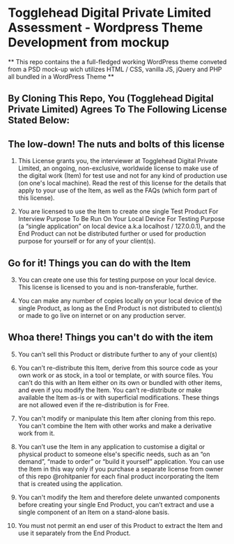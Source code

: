 # Togglehead Digital Private Limited Assessment - Wordpress Theme Development from mockup

** This repo contains the a full-fledged working WordPress theme conveted from a PSD mock-up wich utilizes HTML / CSS, vanilla JS, jQuery and PHP all bundled in a WordPress Theme **

## By Cloning This Repo, You (Togglehead Digital Private Limited) Agrees To The Following License Stated Below:

## The low-down! The nuts and bolts of this license

1. This License grants you, the interviewer at Togglehead Digital Private Limited, an ongoing, non-exclusive, worldwide license to make use of the digital work (Item) for test use and not for any kind of production use (on one's local machine). Read the rest of this license for the details that apply to your use of the Item, as well as the FAQs (which form part of this license).

2. You are licensed to use the Item to create one single Test Product For Interview Purpose To Be Run On Your Local Device For Testing Purpose (a “single application” on local device a.k.a localhost / 127.0.0.1), and the End Product can not be distributed further or used for production purpose for yourself or for any of your client(s).

## Go for it! Things you can do with the Item

3. You can create one use this for testing purpose on your local device. This license is licensed to you and is non-transferable, further.

4. You can make any number of copies locally on your local device of the single Product, as long as the End Product is not distributed to client(s) or made to go live on internet or on any production server.

## Whoa there! Things you can't do with the item

5. You can’t sell this Product or distribute further to any of your client(s)

6. You can’t re-distribute this Item, derive from this source code as your own work or as stock, in a tool or template, or with source files. You can’t do this with an Item either on its own or bundled with other items, and even if you modify the Item. You can’t re-distribute or make available the Item as-is or with superficial modifications. These things are not allowed even if the re-distribution is for Free.

7. You can't modify or manipulate this Item after cloning from this repo. You can't combine the Item with other works and make a derivative work from it.

8. You can’t use the Item in any application to customise a digital or physical product to someone else's specific needs, such as an “on demand”, “made to order” or “build it yourself” application. You can use the Item in this way only if you purchase a separate license from owner of this repo @rohitpanier for each final product incorporating the Item that is created using the application.

9. You can't modify the Item and therefore delete unwanted components before creating your single End Product, you can’t extract and use a single component of an Item on a stand-alone basis.

10. You must not permit an end user of this Product to extract the Item and use it separately from the End Product.
